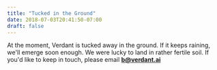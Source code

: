 ```yaml
---
title: "Tucked in the Ground"
date: 2018-07-03T20:41:50-07:00
draft: false
---
```


At the moment, Verdant is tucked away in the ground.  If it keeps raining, we'll
emerge soon enough.  We were lucky to land in rather fertile soil. If you'd like
to keep in touch, please email <b>b@verdant.ai</b>
